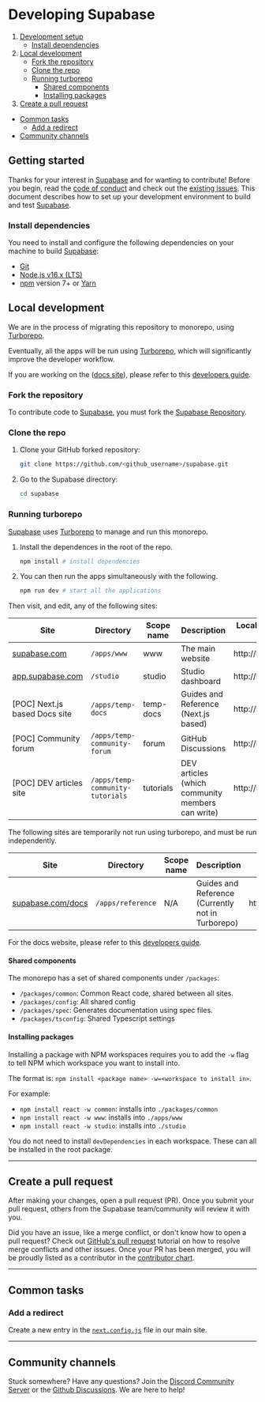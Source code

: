 # Developing Supabase

1. [Development setup](#development-setup)
    - [Install dependencies](#install-dependencies)
2. [Local development](#local-development)
   - [Fork the repository](#fork-the-repository)
   - [Clone the repo](#clone-the-repo)
   - [Running turborepo](#running-turborepo)
      - [Shared components](#shared-components)
      - [Installing packages](#installing-packages)    
3. [Create a pull request](#create-a-pull-request)

- [Common tasks](#common-tasks)
  - [Add a redirect](#add-a-redirect)
- [Community channels](#community-channels)

## Getting started

Thanks for your interest in [Supabase](https://supabase.com) and for wanting to contribute! Before you begin, read the
[code of conduct](https://github.com/supabase/.github/blob/main/CODE_OF_CONDUCT.md) and check out the
[existing issues](https://github.com/supabase/supabase/issues).
This document describes how to set up your development environment to build and test [Supabase](https://supabase.com).

### Install dependencies

You need to install and configure the following dependencies on your machine to build [Supabase](https://supabase.com):

- [Git](http://git-scm.com/)
- [Node.js v16.x (LTS)](http://nodejs.org)
- [npm](https://www.npmjs.com/) version 7+ or [Yarn](https://yarnpkg.com/)

## Local development

We are in the process of migrating this repository to monorepo, using [Turborepo](https://turborepo.org/docs).

Eventually, all the apps will be run using [Turborepo](https://turborepo.org/docs), which will significantly improve the developer workflow.

If you are working on the ([docs site](https://supabase.com/docs)), please refer to this [developers guide](https://github.com/supabase/supabase/tree/master/apps/reference/DEVELOPERS.md).

### Fork the repository

To contribute code to [Supabase](https://supabase.com), you must fork the [Supabase Repository](https://github.com/supabase/supabase).

### Clone the repo

1. Clone your GitHub forked repository:

   ```sh
   git clone https://github.com/<github_username>/supabase.git
   ```

1. Go to the Supabase directory:
   ```sh
   cd supabase
   ```

### Running turborepo

[Supabase](https://supabase.com) uses [Turborepo](https://turborepo.org/docs) to manage and run this monorepo.

1. Install the dependences in the root of the repo.
   ```sh
   npm install # install dependencies
   ```

2. You can then run the apps simultaneously with the following.
   ```sh
   npm run dev # start all the applications
   ```

Then visit, and edit, any of the following sites:

Site | Directory | Scope name | Description | Local development server
---- | --------- | ---------- | ----------- | ------------------------
[supabase.com](https://supabase.com) | `/apps/www` | www | The main website | http://localhost:3000
[app.supabase.com](https://app.supabase.com) | `/studio` | studio | Studio dashboard | http://localhost:8082
[POC] Next.js based Docs site | `/apps/temp-docs` | temp-docs | Guides and Reference (Next.js based) | http://localhost:3001  
[POC] Community forum | `/apps/temp-community-forum` | forum | GitHub Discussions | http://localhost:3002
[POC] DEV articles site | `/apps/temp-community-tutorials` | tutorials | DEV articles (which community members can write) | http://localhost:3003

The following sites are temporarily not run using turborepo, and must be run independently.

Site | Directory | Scope name | Description | Local development server
---- | --------- | ---------- | ----------- | ------------------------ 
[supabase.com/docs](https://supabase.com/docs) | `/apps/reference` | N/A | Guides and Reference (Currently not in Turborepo) | http://localhost:3010/docs

For the docs website, please refer to this [developers guide](https://github.com/supabase/supabase/tree/master/apps/reference/DEVELOPERS.md).

#### Shared components

The monorepo has a set of shared components under `/packages`:

- `/packages/common`: Common React code, shared between all sites.
- `/packages/config`: All shared config
- `/packages/spec`: Generates documentation using spec files.
- `/packages/tsconfig`: Shared Typescript settings

#### Installing packages

Installing a package with NPM workspaces requires you to add the `-w` flag to tell NPM which workspace you want to install into.

The format is: `npm install <package name> -w=<workspace to install in>`.

For example:

- `npm install react -w common`: installs into `./packages/common`
- `npm install react -w www`: installs into `./apps/www`
- `npm install react -w studio`: installs into `./studio`

You do not need to install `devDependencies` in each workspace. These can all be installed in the root package.

---

## Create a pull request

After making your changes, open a pull request (PR). Once you submit your pull request, others from the Supabase team/community will review it with you.

Did you have an issue, like a merge conflict, or don't know how to open a pull request? Check out [GitHub's pull request](https://docs.github.com/en/pull-requests/collaborating-with-pull-requests) tutorial on how to resolve merge conflicts and other issues. Once your PR has been merged, you will be proudly listed as a contributor in the [contributor chart](https://github.com/supabase/supabase/graphs/contributors).


---

## Common tasks

### Add a redirect

Create a new entry in the [`next.config.js`](https://github.com/supabase/supabase/blob/master/apps/www/next.config.js) file in our main site.

---

## Community channels

Stuck somewhere? Have any questions? Join the [Discord Community Server](https://discord.supabase.com/) or the [Github Discussions](https://github.com/supabase/supabase/discussions). We are here to help!
